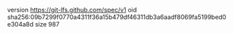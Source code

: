 version https://git-lfs.github.com/spec/v1
oid sha256:09b7299f0770a4311f36a15b479df46311db3a6aadf8069fa5199bed0e304a8d
size 987
